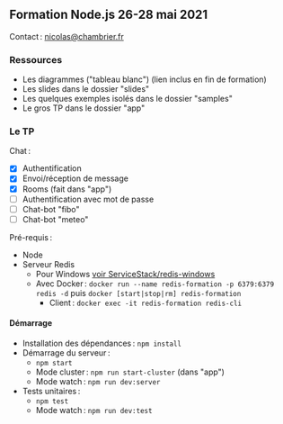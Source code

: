 ## Formation Node.js 26-28 mai 2021

Contact : nicolas@chambrier.fr

### Ressources

- Les diagrammes ("tableau blanc") (lien inclus en fin de formation)
- Les slides dans le dossier "slides"
- Les quelques exemples isolés dans le dossier "samples"
- Le gros TP dans le dossier "app"


### Le TP

Chat :

- [x] Authentification
- [x] Envoi/réception de message
- [x] Rooms (fait dans "app")
- [ ] Authentification avec mot de passe
- [ ] Chat-bot "fibo"
- [ ] Chat-bot "meteo"

Pré-requis :

- Node
- Serveur Redis
  * Pour Windows [voir ServiceStack/redis-windows](https://github.com/ServiceStack/redis-windows)
  * Avec Docker : `docker run --name redis-formation -p 6379:6379 redis -d` puis `docker [start|stop|rm] redis-formation`
    * Client : `docker exec -it redis-formation redis-cli`

#### Démarrage

* Installation des dépendances : `npm install`
* Démarrage du serveur :
  * `npm start`
  * Mode cluster : `npm run start-cluster` (dans "app")
  * Mode watch : `npm run dev:server`
* Tests unitaires :
  * `npm test`
  * Mode watch : `npm run dev:test`
